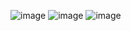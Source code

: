 ![image](https://user-images.githubusercontent.com/31252524/128711478-5bdb551f-7b9d-473c-baea-3ab1c035a05c.png)
![image](https://user-images.githubusercontent.com/31252524/128711525-bdf44213-d5ab-4fa0-9bcf-5e57f09d1485.png)
![image](https://user-images.githubusercontent.com/31252524/128711564-b220cdf8-e278-4492-97fc-60efc6c0df2b.png)
